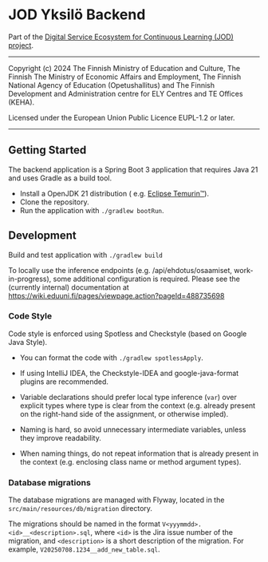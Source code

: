 # JOD Yksilö Backend

Part of
the [Digital Service Ecosystem for Continuous Learning (JOD) project](https://wiki.eduuni.fi/pages/viewpage.action?pageId=404882394).

---

Copyright (c) 2024 The Finnish Ministry of Education and Culture, The Finnish
The Ministry of Economic Affairs and Employment, The Finnish National Agency of
Education (Opetushallitus) and The Finnish Development and Administration centre
for ELY Centres and TE Offices (KEHA).

Licensed under the European Union Public Licence EUPL-1.2 or later.

---

## Getting Started

The backend application is a Spring Boot 3 application that requires Java 21 and uses Gradle
as a build tool.

* Install a OpenJDK 21 distribution (
  e.g. [Eclipse Temurin™](https://adoptium.net/temurin/releases/)).
* Clone the repository.
* Run the application with `./gradlew bootRun`.

## Development

Build and test application with `./gradlew build`

To locally use the inference endpoints (e.g. /api/ehdotus/osaamiset, work-in-progress),
some additional configuration is required. Please see the (currently internal) documentation at
https://wiki.eduuni.fi/pages/viewpage.action?pageId=488735698

### Code Style

Code style is enforced using Spotless and Checkstyle (based on Google Java Style).

* You can format the code with `./gradlew spotlessApply`.
* If using IntelliJ IDEA, the Checkstyle-IDEA and google-java-format plugins are recommended.

* Variable declarations should prefer local type inference (`var`) over explicit types where type is
  clear from the context (e.g. already present on the right-hand side of the assignment, or
  otherwise impled).
* Naming is hard, so avoid unnecessary intermediate variables, unless they improve readability.
* When naming things, do not repeat information that is already present in the context (e.g.
  enclosing class name or method argument types).

### Database migrations

The database migrations are managed with Flyway, located in the
`src/main/resources/db/migration` directory.

The migrations should be named in the format `V<yyymmdd>.<id>__<description>.sql`, where `<id>` is
the Jira issue number of the migration, and `<description>` is a short description of the migration.
For example, `V20250708.1234__add_new_table.sql`.

